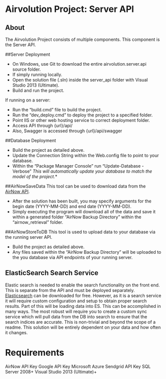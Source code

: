 # Airvolution Project: Server API


## About

The Airvolution Project consists of multiple components. This component is the Server API. 


##Server Deployment


 * On Windows, use Git to download the entire airvolution.server.api source folder. 
 * If simply running locally.
 * Open the solution file (.sln) inside the server_api folder with Visual Studio 2013 (Ultimate).
 * Build and run the project.
 
If running on a server:

 * Run the “build.cmd” file to build the project.
 * Run the “dev_deploy.cmd” to deploy the project to a specified folder.
 * Point IIS or other web hosting service to correct deployment folder.
 * Access API through {url}/api/
 * Also, Swagger is accessed through {url}/api/swagger

##Database Deployment

* Build the project as detailed above.
* Update the Connection String within the Web.config file to point to your database.
* Within the “Package Manager Console” run “Update-Database -Verbose”
*This will automatically update your database to match the model of the project.**

##AirNowSaveData
This tool can be used to download data from the [AirNow API](www.airnowapi.org).

* After the solution has been built, you may specify arguments for the begin date (YYYY-MM-DD) and end date (YYYY-MM-DD). 
* Simply executing the program will download all of the data and save it within a generated folder “AirNow Backup Directory” within the “airnow_retrieval” folder.

##AirNowStoreToDB
This tool is used to upload data to your database via the running server API.

* Build the project as detailed above.
* Any files saved within the “AirNow Backup Directory” will be uploaded to the you database via API endpoints of your running server.


## ElasticSearch Search Service
Elastic search is needed to enable the search functionality on the front end. This is separate from the API and must be deployed separately. [Elasticsearch](https://www.elastic.co/products/elasticsearch) can be downloaded for free. However, as it is a search service it will require custom configuration and setup to obtain proper search results. Part of this will be loading data into ES. This can be accomplished in many ways. The most robust will require you to 
create a custom sync service which will pull data from the DB into search to ensure that the search indices are accurate. This is non-trivial and beyond the scope of a readme. This solution will be entirely dependent on your data and how often it changes. 


# Requirements

AirNow API Key
Google API Key
Microsoft Azure Sendgrid API Key
SQL Server 2008+
Visual Studio 2013 (Ultimate)+




